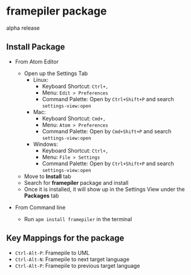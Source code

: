# framepiler package

alpha release

## Install Package

* From Atom Editor
  * Open up the Settings Tab
    * Linux:
      * Keyboard Shortcut: `Ctrl+,`
      * Menu: `Edit > Preferences`
      * Command Palette: Open by `Ctrl+Shift+P` and search `settings-view:open`
    * Mac:
      * Keyboard Shortcut: `Cmd+,`
      * Menu: `Atom > Preferences`
      * Command Palette: Open by `Cmd+Shift+P` and search `settings-view:open`
    * Windows:
      * Keyboard Shortcut: `Ctrl+,`
      * Menu: `File > Settings`
      * Command Palette: Open by `Ctrl+Shift+P` and search `settings-view:open`
  * Move to **Install** tab
  * Search for **framepiler** package and install
  * Once it is installed, it will show up in the Settings View under the **Packages** tab

* From Command line
  * Run `apm install framepiler` in the terminal

## Key Mappings for the package

* `Ctrl-Alt-P`: Framepile to UML
* `Ctrl-Alt-N`: Framepile to next target language
* `Ctrl-Alt-P`: Framepile to previous target language
